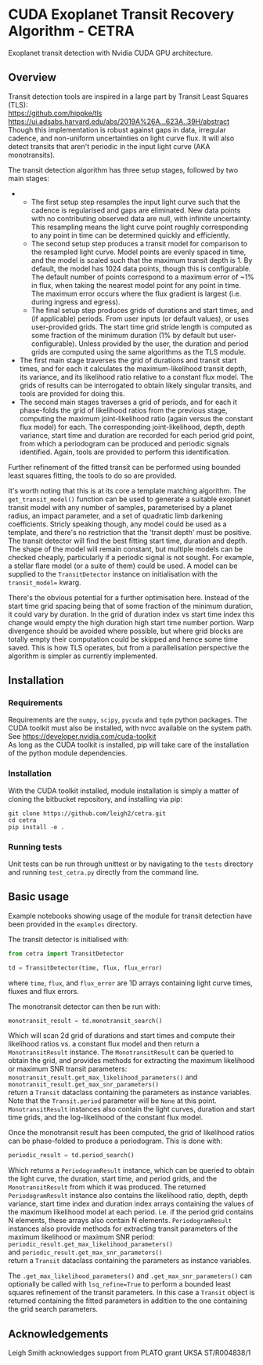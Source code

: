 # CUDA Exoplanet Transit Recovery Algorithm - CETRA
Exoplanet transit detection with Nvidia CUDA GPU architecture.

## Overview

Transit detection tools are inspired in a large part by Transit Least Squares (TLS):<br>
https://github.com/hippke/tls<br>
https://ui.adsabs.harvard.edu/abs/2019A%26A...623A..39H/abstract<br>
Though this implementation is robust against gaps in data, irregular cadence, and 
non-uniform uncertainties on light curve flux. It will also detect transits that 
aren't periodic in the input light curve (AKA monotransits).

The transit detection algorithm has three setup stages, followed by two main stages:

* * The first setup step resamples the input light curve such that the cadence
    is regularised and gaps are eliminated. New data points with no contributing 
    observed data are null, with infinite uncertainty. This resampling means the 
    light curve point roughly corresponding to any point in time can be determined 
    quickly and efficiently.
  * The second setup step produces a transit model for comparison to the resampled light 
    curve. Model points are evenly spaced in time, and the model is scaled such that the 
    maximum transit depth is 1. By default, the model has 1024 data points, though this 
    is configurable. The default number of points correspond to a maximum error of ~1% in
    flux, when taking the nearest model point for any point in time. The maximum error
    occurs where the flux gradient is largest (i.e. during ingress and egress).
  * The final setup step produces grids of durations and start times, and (if applicable) periods.
    From user inputs (or default values), or uses user-provided grids. The start time grid stride
    length is computed as some fraction of the minimum duration (1% by default but 
    user-configurable). Unless provided by the user, the duration and period grids are 
    computed using the same algorithms as the TLS module.
* The first main stage traverses the grid of durations and transit start times, and for 
each it calculates the maximum-likelihood transit depth, its variance, and its 
likelihood ratio relative to a constant flux model. The grids of results can be 
interrogated to obtain likely singular transits, and tools are provided for doing
this.
* The second main stages traverses a grid of periods, and for each it phase-folds the
grid of likelihood ratios from the previous stage, computing the maximum 
joint-likelihood ratio (again versus the constant flux model) for each. The corresponding
joint-likelihood, depth, depth variance, start time and duration are recorded for each period
grid point, from which a periodogram can be produced and periodic signals identified.
Again, tools are provided to perform this identification.

Further refinement of the fitted transit can be performed using bounded least squares
fitting, the tools to do so are provided.

It's worth noting that this is at its core a template matching algorithm. The 
`get_transit_model()` function can be used to generate a suitable exoplanet transit 
model with any number of samples, parameterised by a planet radius, an impact parameter,
and a set of quadratic limb darkening coefficients. Stricly speaking though, any model 
could be used as a template, and there's no restriction that the 'transit depth'
must be positive. The transit detector will find the best fitting start time, duration 
and depth. The shape of the model will remain constant, but multiple models can be checked
cheaply, particularly if a periodic signal is not sought. For example, a stellar flare model
(or a suite of them) could be used. A model can be supplied to the `TransitDetector` 
instance on initialisation with the `transit_model=` kwarg.

There's the obvious potential for a further optimisation here. Instead of the start time
grid spacing being that of some fraction of the minimum duration, it could vary by
duration. In the grid of duration index vs start time index this change would empty the 
high duration high start time number portion. Warp divergence should be avoided where possible, but 
where grid blocks are totally empty their computation could be skipped and hence some
time saved. This is how TLS operates, but from a parallelisation perspective the
algorithm is simpler as currently implemented.

## Installation

### Requirements

Requirements are the `numpy`, `scipy`, `pycuda` and `tqdm` python packages. The CUDA 
toolkit must also be installed, with nvcc available on the system path.<br>
See https://developer.nvidia.com/cuda-toolkit<br>
As long as the CUDA toolkit is installed, pip will take care of the installation of the 
python module dependencies.

### Installation

With the CUDA toolkit installed, module installation is simply a matter of cloning the 
bitbucket repository, and installing via pip:

```shell
git clone https://github.com/leigh2/cetra.git
cd cetra
pip install -e .
```

### Running tests

Unit tests can be run through unittest or by navigating to the `tests` directory
and running `test_cetra.py` directly from the command line. 

## Basic usage

Example notebooks showing usage of the module for transit detection have been 
provided in the `examples` directory.

The transit detector is initialised with:

```python
from cetra import TransitDetector

td = TransitDetector(time, flux, flux_error)
```
where `time`, `flux`, and `flux_error` are 1D arrays containing light curve 
times, fluxes and flux errors.

The monotransit detector can then be run with:
```python
monotransit_result = td.monotransit_search()
```
Which will scan 2d grid of durations and start times and compute their likelihood ratios
vs. a constant flux model and then return a `MonotransitResult` instance. 
The `MonotransitResult` can be queried to obtain the grid, and provides methods 
for extracting the maximum likelihood or maximum SNR transit parameters:<br>
`monotransit_result.get_max_likelihood_parameters()` and <br>
`monotransit_result.get_max_snr_parameters()`<br>
return a `Transit` dataclass containing the parameters as instance variables.
Note that the `Transit.period` parameter will be `None` at this point.
`MonotransitResult` instances also contain the light curves, duration and start time grids,
and the log-likelihood of the constant flux model.

Once the monotransit result has been computed, the grid of likelihood ratios can
be phase-folded to produce a periodogram. This is done with:
```python
periodic_result = td.period_search()
```
Which returns a `PeriodogramResult` instance, which can be queried to obtain the
light curve, the duration, start time, and period grids, and the `MonotransitResult` from
which it was produced.
The returned `PeriodogramResult` instance also contains the likelihood ratio, 
depth, depth variance, start time index and duration index arrays containing the values
of the maximum likelihood model at each period. i.e. if the period grid contains N
elements, these arrays also contain N elements.
`PeriodogramResult` instances also provide methods for extracting transit parameters 
of the maximum likelihood or maximum SNR period:<br>
`periodic_result.get_max_likelihood_parameters()` <br>
and `periodic_result.get_max_snr_parameters()`<br>
return a `Transit` dataclass containing the parameters as instance variables.

The `.get_max_likelihood_parameters()` and `.get_max_snr_parameters()` can optionally 
be called with `lsq_refine=True` to perform a bounded least squares refinement of the
transit parameters. In this case a `Transit` object is returned containing the fitted 
parameters in addition to the one containing the grid search parameters.


## Acknowledgements
Leigh Smith acknowledges support from PLATO grant UKSA ST/R004838/1
